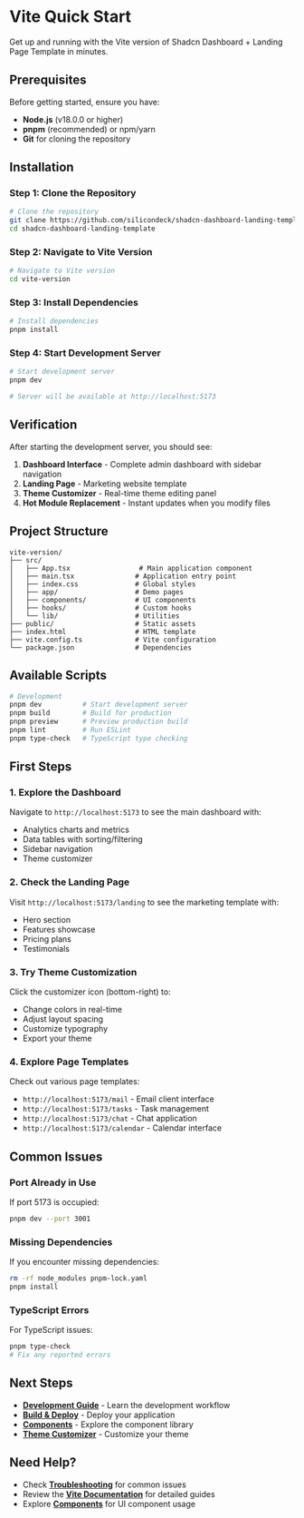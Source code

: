 # Vite Quick Start

Get up and running with the Vite version of Shadcn Dashboard + Landing Page Template in minutes.

## Prerequisites

Before getting started, ensure you have:

- **Node.js** (v18.0.0 or higher)
- **pnpm** (recommended) or npm/yarn
- **Git** for cloning the repository

## Installation

### Step 1: Clone the Repository

```bash
# Clone the repository
git clone https://github.com/silicondeck/shadcn-dashboard-landing-template.git
cd shadcn-dashboard-landing-template
```

### Step 2: Navigate to Vite Version

```bash
# Navigate to Vite version
cd vite-version
```

### Step 3: Install Dependencies

```bash
# Install dependencies
pnpm install
```

### Step 4: Start Development Server

```bash
# Start development server
pnpm dev

# Server will be available at http://localhost:5173
```

## Verification

After starting the development server, you should see:

1. **Dashboard Interface** - Complete admin dashboard with sidebar navigation
2. **Landing Page** - Marketing website template  
3. **Theme Customizer** - Real-time theme editing panel
4. **Hot Module Replacement** - Instant updates when you modify files

## Project Structure

```text
vite-version/
├── src/
│   ├── App.tsx                 # Main application component
│   ├── main.tsx               # Application entry point
│   ├── index.css              # Global styles
│   ├── app/                   # Demo pages
│   ├── components/            # UI components
│   ├── hooks/                 # Custom hooks
│   └── lib/                   # Utilities
├── public/                    # Static assets
├── index.html                 # HTML template
├── vite.config.ts             # Vite configuration
└── package.json               # Dependencies
```

## Available Scripts

```bash
# Development
pnpm dev          # Start development server
pnpm build        # Build for production
pnpm preview      # Preview production build
pnpm lint         # Run ESLint
pnpm type-check   # TypeScript type checking
```

## First Steps

### 1. Explore the Dashboard

Navigate to `http://localhost:5173` to see the main dashboard with:
- Analytics charts and metrics
- Data tables with sorting/filtering
- Sidebar navigation
- Theme customizer

### 2. Check the Landing Page

Visit `http://localhost:5173/landing` to see the marketing template with:
- Hero section
- Features showcase
- Pricing plans
- Testimonials

### 3. Try Theme Customization

Click the customizer icon (bottom-right) to:
- Change colors in real-time
- Adjust layout spacing
- Customize typography
- Export your theme

### 4. Explore Page Templates

Check out various page templates:
- `http://localhost:5173/mail` - Email client interface
- `http://localhost:5173/tasks` - Task management
- `http://localhost:5173/chat` - Chat application
- `http://localhost:5173/calendar` - Calendar interface

## Common Issues

### Port Already in Use

If port 5173 is occupied:

```bash
pnpm dev --port 3001
```

### Missing Dependencies

If you encounter missing dependencies:

```bash
rm -rf node_modules pnpm-lock.yaml
pnpm install
```

### TypeScript Errors

For TypeScript issues:

```bash
pnpm type-check
# Fix any reported errors
```

## Next Steps

- **[Development Guide](/vite/development)** - Learn the development workflow
- **[Build & Deploy](/vite/build-deploy)** - Deploy your application
- **[Components](/components/)** - Explore the component library
- **[Theme Customizer](/theme-customizer/)** - Customize your theme

## Need Help?

- Check **[Troubleshooting](/vite/troubleshooting)** for common issues
- Review the **[Vite Documentation](/vite/)** for detailed guides
- Explore **[Components](/components/)** for UI component usage
